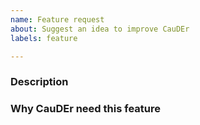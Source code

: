 ```yaml
---
name: Feature request
about: Suggest an idea to improve CauDEr
labels: feature

---
```


<!-- PLEASE READ THE FOLLOWING INSTRUCTIONS -->

<!--
- It is recommended that you provide screenshots or code samples to demonstrate your issue.
- Use English for communication
-->

### Description

<!-- Description of the feature -->

### Why CauDEr need this feature

<!-- Explain why CauDEr needs it -->
